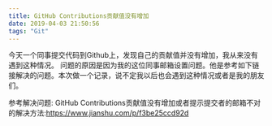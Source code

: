 ```yaml
---
title: GitHub Contributions贡献值没有增加
date: 2019-04-03 21:50:56
tags: "Git"
---
```


今天一个同事提交代码到Github上，发现自己的贡献值并没有增加，我从来没有遇到这种情况。
问题的原因是因为我的这位同事邮箱设置问题。他是参考如下链接解决的问题。本次做一个记录，说不定我以后也会遇到这种情况或者是我的朋友们。

参考解决问题:
GitHub Contributions贡献值没有增加或者提示提交者的邮箱不对的解决方法:https://www.jianshu.com/p/f3be25ccd92d